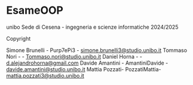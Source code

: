 # EsameOOP

unibo Sede di Cesena - ingegneria e scienze informatiche 2024/2025

Copyright

Simone Brunelli - Purp7ePi3 - simone.brunelli3@studio.unibo.it
Tommaso Nori - - Tommaso.nori@studio.unibo.it
Daniel Horna - - d.alejandrohorna@gmail.com
Davide Amantini - AmantiniDavide - davide.amantini@studio.unibo.it
Mattia Pozzati- PozzatiMattia- mattia.pozzati3@studio.unibo.it   
